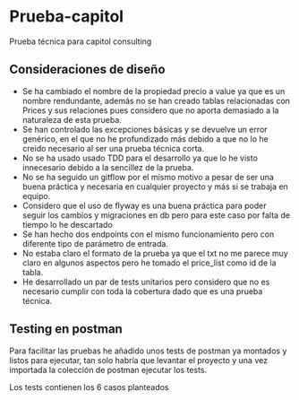 # Prueba-capitol

Prueba técnica para capitol consulting

## Consideraciones de diseño

* Se ha cambiado el nombre de la propiedad precio a value ya que es un nombre rendundante, además no se han creado tablas relacionadas con Prices y sus relaciones pues considero que no aporta demasiado a la naturaleza de esta prueba.
* Se han controlado las excepciones básicas y se devuelve un error genérico, en el que no he profundizado más debido a que no lo he creido necesario al ser una prueba técnica corta.
* No se ha usado usado TDD para el desarrollo ya que lo he visto innecesario debido a la sencillez de la prueba.
* No se ha seguido un gitflow por el mismo motivo a pesar de ser una buena práctica y necesaria en cualquier proyecto y más si se trabaja en equipo.
* Considero que el uso de flyway es una buena práctica para poder seguir los cambios y migraciones en db pero para este caso por falta de tiempo lo he descartado
* Se han hecho dos endpoints con el mismo funcionamiento pero con diferente tipo de parámetro de entrada.
* No estaba claro el formato de la prueba ya que el txt no me parece muy claro en algunos aspectos pero he tomado el price_list como id de la tabla.
* He desarrollado un par de tests unitarios pero considero que no es necesario cumplir con toda la cobertura dado que es una prueba técnica.

## Testing en postman

Para facilitar las pruebas he añadido unos tests de postman ya montados y listos para ejecutar, tan solo habría que levantar el proyecto y una vez importada la colección de postman ejecutar los tests.

Los tests contienen los 6 casos planteados 
